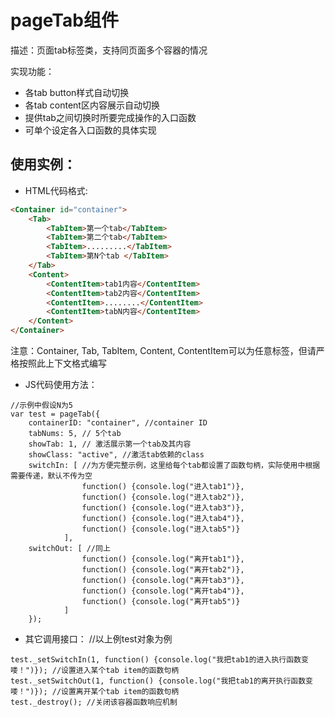pageTab组件
===
描述：页面tab标签类，支持同页面多个容器的情况

实现功能：
* 各tab button样式自动切换
* 各tab content区内容展示自动切换
* 提供tab之间切换时所要完成操作的入口函数
* 可单个设定各入口函数的具体实现

使用实例：
---
* HTML代码格式:
```HTML
<Container id="container">
	<Tab>
		<TabItem>第一个tab</TabItem>
		<TabItem>第二个tab</TabItem>
		<TabItem>.........</TabItem>
		<TabItem>第N个tab </TabItem>
	</Tab>
	<Content>
		<ContentItem>tab1内容</ContentItem>
		<ContentItem>tab2内容</ContentItem>
		<ContentItem>........</ContentItem>
		<ContentItem>tabN内容</ContentItem>
	</Content>
</Container>
```
注意：Container, Tab, TabItem, Content, ContentItem可以为任意标签，但请严格按照此上下文格式编写

* JS代码使用方法：
```JSI
//示例中假设N为5
var test = pageTab({
	containerID: "container", //container ID
	tabNums: 5, // 5个tab
	showTab: 1, // 激活展示第一个tab及其内容
	showClass: "active", //激活tab依赖的class
	switchIn: [ //为方便完整示例，这里给每个tab都设置了函数句柄，实际使用中根据需要传递，默认不传为空
				function() {console.log("进入tab1")},
				function() {console.log("进入tab2")},
				function() {console.log("进入tab3")},
				function() {console.log("进入tab4")},
				function() {console.log("进入tab5")}
			],
	switchOut: [ //同上
				function() {console.log("离开tab1")},
				function() {console.log("离开tab2")},
				function() {console.log("离开tab3")},
				function() {console.log("离开tab4")},
				function() {console.log("离开tab5")}
			]
	});
```
* 其它调用接口：
//以上例test对象为例
```JS
test._setSwitchIn(1, function() {console.log("我把tab1的进入执行函数变喽！")}); //设置进入某个tab item的函数句柄
test._setSwitchOut(1, function() {console.log("我把tab1的离开执行函数变喽！")}); //设置离开某个tab item的函数句柄
test._destroy(); //关闭该容器函数响应机制
```
